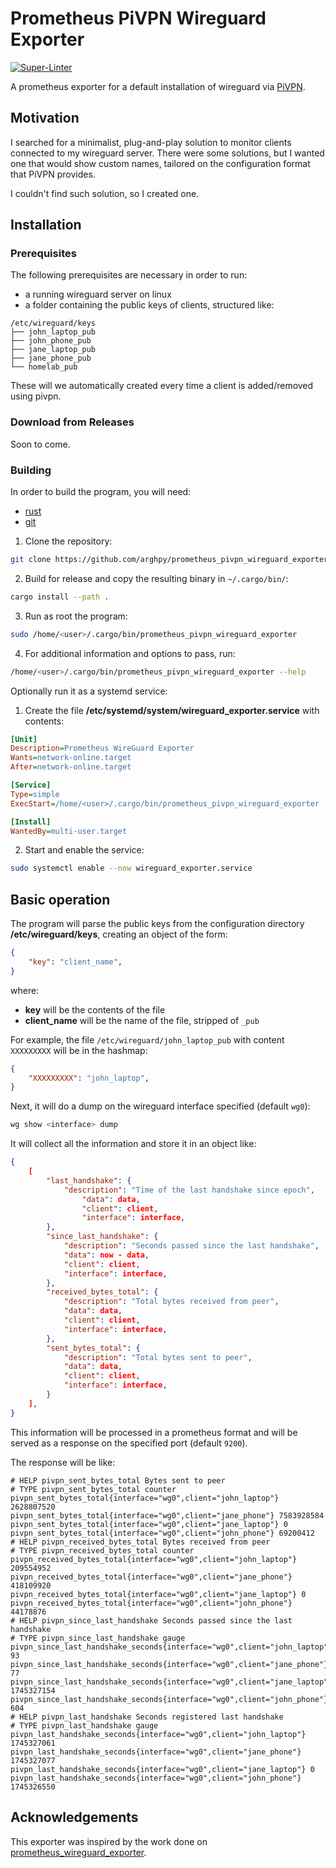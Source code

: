 # Prometheus PiVPN Wireguard Exporter

[![Super-Linter](https://github.com/arghpy/prometheus_pivpn_wireguard_exporter/actions/workflows/manage_pull_requests.yaml/badge.svg)](https://github.com/marketplace/actions/super-linter)

A prometheus exporter for a default installation of wireguard via [PiVPN](https://github.com/pivpn/pivpn).

## Motivation

I searched for a minimalist, plug-and-play solution to monitor clients connected to my wireguard
server. There were some solutions, but I wanted one that would show custom names, tailored on
the configuration format that PiVPN provides.

I couldn't find such solution, so I created one.

## Installation

### Prerequisites

The following prerequisites are necessary in order to run:
- a running wireguard server on linux
- a folder containing the public keys of clients, structured like:
```text
/etc/wireguard/keys
├── john_laptop_pub
├── john_phone_pub
├── jane_laptop_pub
├── jane_phone_pub
└── homelab_pub
```

These will we automatically created every time a client is added/removed using pivpn.

### Download from Releases

Soon to come.

### Building

In order to build the program, you will need:
- [rust](https://www.rust-lang.org/tools/install)
- [git](https://git-scm.com/downloads)

1. Clone the repository:
```bash
git clone https://github.com/arghpy/prometheus_pivpn_wireguard_exporter.git
```

2. Build for release and copy the resulting binary in `~/.cargo/bin/`:
```bash
cargo install --path .
```

3. Run as root the program:
```bash
sudo /home/<user>/.cargo/bin/prometheus_pivpn_wireguard_exporter
```

4. For additional information and options to pass, run:
```bash
/home/<user>/.cargo/bin/prometheus_pivpn_wireguard_exporter --help
```

Optionally run it as a systemd service:

1. Create the file **/etc/systemd/system/wireguard_exporter.service** with contents:
```ini
[Unit]
Description=Prometheus WireGuard Exporter
Wants=network-online.target
After=network-online.target

[Service]
Type=simple
ExecStart=/home/<user>/.cargo/bin/prometheus_pivpn_wireguard_exporter

[Install]
WantedBy=multi-user.target
```

2. Start and enable the service:
```bash
sudo systemctl enable --now wireguard_exporter.service
```

## Basic operation

The program will parse the public keys from the configuration directory **/etc/wireguard/keys**, creating an object
of the form:
```json
{
    "key": "client_name",
}
```
where:
- **key** will be the contents of the file
- **client_name** will be the name of the file, stripped of `_pub`

For example, the file `/etc/wireguard/john_laptop_pub` with content `XXXXXXXXX` will be in the hashmap:
```json
{
    "XXXXXXXXX": "john_laptop",
}
```

Next, it will do a dump on the wireguard interface specified (default `wg0`):
```bash
wg show <interface> dump
```

It will collect all the information and store it in an object like:
```json
{
    [
        "last_handshake": {
            "description": "Time of the last handshake since epoch",
                "data": data,
                "client": client,
                "interface": interface,
        },
        "since_last_handshake": {
            "description": "Seconds passed since the last handshake",
            "data": now - data,
            "client": client,
            "interface": interface,
        },
        "received_bytes_total": {
            "description": "Total bytes received from peer",
            "data": data,
            "client": client,
            "interface": interface,
        },
        "sent_bytes_total": {
            "description": "Total bytes sent to peer",
            "data": data,
            "client": client,
            "interface": interface,
        }
    ],
}
```

This information will be processed in a prometheus format and will be served as
a response on the specified port (default `9200`).

The response will be like:
```text
# HELP pivpn_sent_bytes_total Bytes sent to peer
# TYPE pivpn_sent_bytes_total counter
pivpn_sent_bytes_total{interface="wg0",client="john_laptop"} 2628807520
pivpn_sent_bytes_total{interface="wg0",client="jane_phone"} 7583928584
pivpn_sent_bytes_total{interface="wg0",client="jane_laptop"} 0
pivpn_sent_bytes_total{interface="wg0",client="john_phone"} 69200412
# HELP pivpn_received_bytes_total Bytes received from peer
# TYPE pivpn_received_bytes_total counter
pivpn_received_bytes_total{interface="wg0",client="john_laptop"} 209554952
pivpn_received_bytes_total{interface="wg0",client="jane_phone"} 418109920
pivpn_received_bytes_total{interface="wg0",client="jane_laptop"} 0
pivpn_received_bytes_total{interface="wg0",client="john_phone"} 44178876
# HELP pivpn_since_last_handshake Seconds passed since the last handshake
# TYPE pivpn_since_last_handshake gauge
pivpn_since_last_handshake_seconds{interface="wg0",client="john_laptop"} 93
pivpn_since_last_handshake_seconds{interface="wg0",client="jane_phone"} 77
pivpn_since_last_handshake_seconds{interface="wg0",client="jane_laptop"} 1745327154
pivpn_since_last_handshake_seconds{interface="wg0",client="john_phone"} 604
# HELP pivpn_last_handshake Seconds registered last handshake
# TYPE pivpn_last_handshake gauge
pivpn_last_handshake_seconds{interface="wg0",client="john_laptop"} 1745327061
pivpn_last_handshake_seconds{interface="wg0",client="jane_phone"} 1745327077
pivpn_last_handshake_seconds{interface="wg0",client="jane_laptop"} 0
pivpn_last_handshake_seconds{interface="wg0",client="john_phone"} 1745326550
```

## Acknowledgements

This exporter was inspired by the work done on [prometheus_wireguard_exporter](https://github.com/MindFlavor/prometheus_wireguard_exporter).
